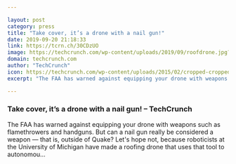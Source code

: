 ```yaml
---

layout: post
category: press
title: "Take cover, it’s a drone with a nail gun!"
date: 2019-09-20 21:18:33
link: https://tcrn.ch/30CDzUO
image: https://techcrunch.com/wp-content/uploads/2019/09/roofdrone.jpg?w=764
domain: techcrunch.com
author: "TechCrunch"
icon: https://techcrunch.com/wp-content/uploads/2015/02/cropped-cropped-favicon-gradient.png?w=180
excerpt: "The FAA has warned against equipping your drone with weapons such as flamethrowers and handguns. But can a nail gun really be considered a weapon — that is, outside of Quake? Let's hope not, because roboticists at the University of Michigan have made a roofing drone that uses that tool to autonomou…"

---
```


### Take cover, it’s a drone with a nail gun! – TechCrunch

The FAA has warned against equipping your drone with weapons such as flamethrowers and handguns. But can a nail gun really be considered a weapon — that is, outside of Quake? Let's hope not, because roboticists at the University of Michigan have made a roofing drone that uses that tool to autonomou…